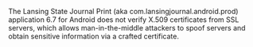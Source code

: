 The Lansing State Journal Print (aka com.lansingjournal.android.prod) application 6.7 for Android does not verify X.509 certificates from SSL servers, which allows man-in-the-middle attackers to spoof servers and obtain sensitive information via a crafted certificate.